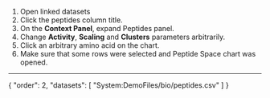 1. Open linked datasets
2. Click the peptides column title.
3. On the **Context Panel**, expand Peptides panel.
4. Change **Activity**, **Scaling** and **Clusters** parameters arbitrarily.
5. Click an arbitrary amino acid on the chart.
6. Make sure that some rows were selected and Peptide Space chart was opened.
---
{
  "order": 2,
  "datasets": [
    "System:DemoFiles/bio/peptides.csv"
  ]
}
